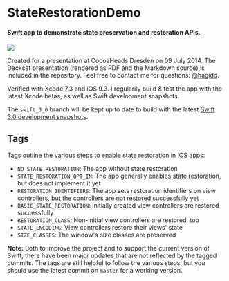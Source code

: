 # StateRestorationDemo

#### Swift app to demonstrate state preservation and restoration APIs.

![](https://raw.githubusercontent.com/shagedorn/StateRestorationDemo/master/Presentation/app_screenshot.png)

Created for a presentation at CocoaHeads Dresden on 09 July 2014. The Deckset presentation (rendered as PDF and the Markdown source) is included in the repository. Feel free to contact me for questions: [@hagidd](http://twitter.com/hagidd).

Verified with Xcode 7.3 and iOS 9.3. I regularily build & test the app with the latest Xcode betas, as well as Swift development snapshots.

The `swift_3_0` branch will be kept up to date to build with the latest [Swift 3.0 development snapshots](https://swift.org/download/).

## Tags 

Tags outline the various steps to enable state restoration in iOS apps:

+ `NO_STATE_RESTORATION`: The app without state restoration
+ `STATE_RESTORATION_OPT_IN`: The app generally enables state restoration, but does not implement it yet
+ `RESTORATION_IDENTIFIERS`: The app sets restoration identifiers on view controllers, but the controllers are not restored successfully yet
+ `BASIC_STATE_RESTORATION`: Initially created view controllers are restored successfully
+ `RESTORATION_CLASS`: Non-initial view controllers are restored, too
+ `STATE_ENCODING`: View controllers restore their views' state
+ `SIZE_CLASSES`: The window's size classes are preserved

**Note:** Both to improve the project and to support the current version of Swift, there have been major updates that are not reflected by the tagged commits. The tags are still helpful to follow the various steps, but you should use the latest commit on `master` for a working version.
